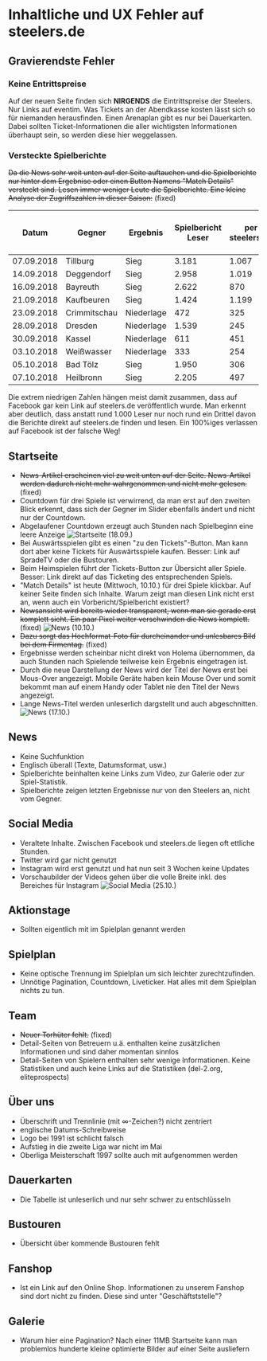 # Inhaltliche und UX Fehler auf steelers.de

## Gravierendste Fehler

### Keine Entrittspreise

Auf der neuen Seite finden sich __NIRGENDS__ die Eintrittspreise der Steelers. Nur Links auf eventim. Was Tickets an der Abendkasse kosten lässt sich so für niemanden herausfinden. Einen Arenaplan gibt es nur bei Dauerkarten. Dabei sollten Ticket-Informationen die aller wichtigsten Informationen überhaupt sein, so werden diese hier weggelassen.

### Versteckte Spielberichte

~~Da die News sehr weit unten auf der Seite auftauchen und die Spielberichte nur hinter dem Ergebnise oder einen Button Namens "Match Details" versteckt sind. Lesen immer weniger Leute die Spielberichte. Eine kleine Analyse der Zugriffszahlen in dieser Saison:~~ (fixed)

| Datum      | Gegner       | Ergebnis   | Spielbericht Leser | per steelers.de | extern (Facebook, Links, usw) |
|------------|--------------|------------|--------------------|-----------------|-------------------------------|
| 07.09.2018 | Tillburg     | Sieg       | 3.181              | 1.067           | 2.114                         |
| 14.09.2018 | Deggendorf   | Sieg       | 2.958              | 1.019           | 1.939                         |
| 16.09.2018 | Bayreuth     | Sieg       | 2.622              | 870             | 1.752                         |
| 21.09.2018 | Kaufbeuren   | Sieg       | 1.424              | 1.199           | 225                           |
| 23.09.2018 | Crimmitschau | Niederlage | 472                | 325             | 147                           |
| 28.09.2018 | Dresden      | Niederlage | 1.539              | 245             | 1.294                         |
| 30.09.2018 | Kassel       | Niederlage | 611                | 451             | 160                           |
| 03.10.2018 | Weißwasser   | Niederlage | 333                | 254             | 79                            |
| 05.10.2018 | Bad Tölz     | Sieg       | 1.950              | 306             | 1.644                         |
| 07.10.2018 | Heilbronn    | Sieg       | 2.205              | 497             | 1.708                         |

Die extrem niedrigen Zahlen hängen meist damit zusammen, dass auf Facebook gar kein Link auf steelers.de veröffentlich wurde.
Man erkennt aber deutlich, dass anstatt rund 1.000 Leser nur noch rund ein Drittel davon die Berichte direkt auf steelers.de finden und lesen. Ein 100%iges verlassen auf Facebook ist der falsche Weg!

## Startseite

+ ~~News-Artikel erscheinen viel zu weit unten auf der Seite. News-Artikel werden dadurch nicht mehr wahrgenommen und nicht mehr gelesen.~~ (fixed)
+ Countdown für drei Spiele ist verwirrend, da man erst auf den zweiten Blick erkennt, dass sich der Gegner im Slider ebenfalls ändert und nicht nur der Countdown.
+ Abgelaufener Countdown erzeugt auch Stunden nach Spielbeginn eine leere Anzeige
![Startseite (18.09.)](/pages/startseite-18-09-30.png)
+ Bei Auswärtsspielen gibt es einen "zu den Tickets"-Button. Man kann dort aber keine Tickets für Auswärtsspiele kaufen. Besser: Link auf SpradeTV oder die Bustouren.
+ Beim Heimspielen führt der Tickets-Button zur Übersicht aller Spiele. Besser: Link direkt auf das Ticketing des entsprechenden Spiels.
+ "Match Details" ist heute (Mittwoch, 10.10.) für drei Spiele klickbar. Auf keiner Seite finden sich Inhalte. Warum zeigt man diesen Link nicht erst an, wenn auch ein Vorbericht/Spielbericht existiert?
+ ~~Newsansicht wird bereits wieder transparent, wenn man sie gerade erst komplett sieht. Ein paar Pixel weiter verschwinden die News komplett.~~ (fixed)
![News (10.10.)](/pages/newsansicht-10-10.PNG)
+ ~~Dazu sorgt das Hochformat-Foto für durcheinander und unlesbares Bild bei dem Firmentag.~~ (fixed)
+ Ergebnisse werden scheinbar nicht direkt von Holema übernommen, da auch Stunden nach Spielende teilweise kein Ergebnis eingetragen ist.
+ Durch die neue Darstellung der News wird der Titel der News erst bei Mous-Over angezeigt. Mobile Geräte haben kein Mouse Over und somit bekommt man auf einem Handy oder Tablet nie den Titel der News angezeigt.
+ Lange News-Titel werden unleserlich dargstellt und auch abgeschnitten.
![News (17.10.)](/pages/newsansicht-10-17.PNG)

## News
+ Keine Suchfunktion
+ Englisch überall (Texte, Datumsformat, usw.)
+ Spielberichte beinhalten keine Links zum Video, zur Galerie oder zur Spiel-Statistik.
+ Spielberichte zeigen letzten Ergebnisse nur von den Steelers an, nicht vom Gegner.

## Social Media
+ Veraltete Inhalte. Zwischen Facebook und steelers.de liegen oft ettliche Stunden.
+ Twitter wird gar nicht genutzt
+ Instagram wird erst genutzt und hat nun seit 3 Wochen keine Updates
+ Vorschaubilder der Videos gehen über die volle Breite inkl. des Bereiches für Instagram
![Social Media (25.10.)](/pages/social-media-18-10-25.png)

## Aktionstage
+ Sollten eigentlich mit im Spielplan genannt werden

## Spielplan
+ Keine optische Trennung im Spielplan um sich leichter zurechtzufinden.
+ Unnötige Pagination, Countdown, Liveticker. Hat alles mit dem Spielplan nichts zu tun.

## Team
+ ~~Neuer Torhüter fehlt.~~ (fixed)
+ Detail-Seiten von Betreuern u.ä. enthalten keine zusätzlichen Informationen und sind daher momentan sinnlos
+ Detail-Seiten von Spielern enthalten sehr wenige Informationen. Keine Statistiken und auch keine Links auf die Statistiken (del-2.org, eliteprospects)

## Über uns
+ Überschrift und Trennlinie (mit ∞-Zeichen?) nicht zentriert
+ englische Datums-Schreibweise
+ Logo bei 1991 ist schlicht falsch
+ Aufstieg in die zweite Liga war nicht im Mai
+ Oberliga Meisterschaft 1997 sollte auch mit aufgenommen werden

## Dauerkarten
+ Die Tabelle ist unleserlich und nur sehr schwer zu entschlüsseln

## Bustouren
+ Übersicht über kommende Bustouren fehlt

## Fanshop
+ Ist ein Link auf den Online Shop. Informationen zu unserem Fanshop sind dort nicht zu finden. Diese sind unter "Geschäftststelle"?

## Galerie
+ Warum hier eine Pagination? Nach einer 11MB Startseite kann man problemlos hunderte kleine optimierte Bilder auf einer Seite ausliefern


